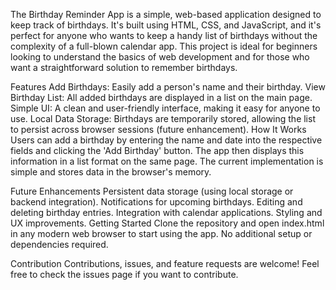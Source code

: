 The Birthday Reminder App is a simple, web-based application designed to keep track of birthdays. It's built using HTML, CSS, and JavaScript, and it's perfect for anyone who wants to keep a handy list of birthdays without the complexity of a full-blown calendar app. This project is ideal for beginners looking to understand the basics of web development and for those who want a straightforward solution to remember birthdays.

Features
Add Birthdays: Easily add a person's name and their birthday.
View Birthday List: All added birthdays are displayed in a list on the main page.
Simple UI: A clean and user-friendly interface, making it easy for anyone to use.
Local Data Storage: Birthdays are temporarily stored, allowing the list to persist across browser sessions (future enhancement).
How It Works
Users can add a birthday by entering the name and date into the respective fields and clicking the 'Add Birthday' button. The app then displays this information in a list format on the same page. The current implementation is simple and stores data in the browser's memory.

Future Enhancements
Persistent data storage (using local storage or backend integration).
Notifications for upcoming birthdays.
Editing and deleting birthday entries.
Integration with calendar applications.
Styling and UX improvements.
Getting Started
Clone the repository and open index.html in any modern web browser to start using the app. No additional setup or dependencies required.

Contribution
Contributions, issues, and feature requests are welcome! Feel free to check the issues page if you want to contribute.
